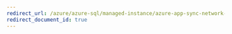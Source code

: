 ```yaml
---
redirect_url: /azure/azure-sql/managed-instance/azure-app-sync-network-configuration
redirect_document_id: true
---
```

